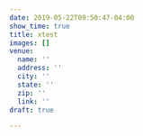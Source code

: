 ```yaml
---
date: 2019-05-22T09:50:47-04:00
show_time: true
title: xtest
images: []
venue:
  name: ''
  address: ''
  city: ''
  state: ''
  zip: ''
  link: ''
draft: true

---
```


